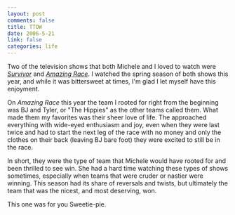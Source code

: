```yaml
--- 
layout: post
comments: false
title: TTOW
date: 2006-5-21
link: false
categories: life
---
```

Two of the television shows that both Michele and I loved to watch were <em><a href="http://www.cbs.com/primetime/survivor12/" title="Survivor">Survivor</a></em> and <em><a href="http://www.cbs.com/primetime/amazing_race9/" title="Amazing Race">Amazing Race</a></em>. I watched the spring season of both shows this year, and while it was bittersweet at times, I'm glad I let myself have this enjoyment.

On <em>Amazing Race</em> this year the team I rooted for right from the beginning was BJ and Tyler, or "The Hippies" as the other teams called them. What made them my favorites was their sheer love of life. The approached everything with wide-eyed enthusiasm and joy, even when they were last twice and had to start the next leg of the race with no money and only the clothes on their back (leaving BJ bare foot) they were excited to still be in the race.

In short, they were the type of team that Michele would have rooted for and been thrilled to see win. She had a hard time watching these types of shows sometimes, especially when teams that were cruder or nastier were winning. This season had its share of reversals and twists, but ultimately the team that was the nicest, and most deserving, won.

This one was for you Sweetie-pie.
